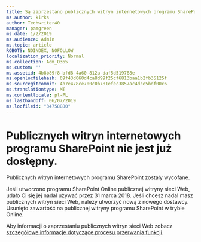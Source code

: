 ```yaml
---
title: Są zaprzestano publicznych witryn internetowych programu SharePoint
ms.author: kirks
author: Techwriter40
manager: pamgreen
ms.date: 1/2/2019
ms.audience: Admin
ms.topic: article
ROBOTS: NOINDEX, NOFOLLOW
localization_priority: Normal
ms.collection: Adm_O365
ms.custom: ''
ms.assetid: 4b8b89f8-bfd8-4a60-812a-daf5d519788e
ms.openlocfilehash: 69f43d060d4ca8d99f25cf6813baa1b2fb35125f
ms.sourcegitcommit: 4b7e478ce700c0b781efec3857ac4dce5bdf00c6
ms.translationtype: MT
ms.contentlocale: pl-PL
ms.lasthandoff: 06/07/2019
ms.locfileid: "34758880"
---
```

# <a name="sharepoint-online-public-websites-have-been-discontinued"></a>Publicznych witryn internetowych programu SharePoint nie jest już dostępny.

Publicznych witryn internetowych programu SharePoint zostały wycofane.

Jeśli utworzono programu SharePoint Online publicznej witryny sieci Web, udało Ci się jej nadal używać przez 31 marca 2018. Jeśli chcesz nadal masz publicznych witryn sieci Web, należy utworzyć nową z nowego dostawcy. Usunięto zawartość na publicznej witryny programu SharePoint w trybie Online.

Aby informacji o zaprzestaniu publicznych witryn sieci Web zobacz [szczegółowe informacje dotyczące procesu przerwania funkcji](https://go.microsoft.com/fwlink/?linkid=866980).
